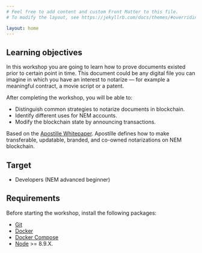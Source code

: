 ```yaml
---
# Feel free to add content and custom Front Matter to this file.
# To modify the layout, see https://jekyllrb.com/docs/themes/#overriding-theme-defaults

layout: home
---
```



## Learning objectives

In this workshop you are going to learn how to prove documents existed prior to certain point in time. This document could be any digital file you can imagine in which you have an interest to notarize 
— for example a meaningful contract, a movie script or a patent.

After completing the workshop, you will be able to:

- Distinguish common strategies to notarize documents in blockchain.
- Identify different uses for NEM accounts.
- Modify the blockchain state by announcing transactions.

Based on the [Apostille Whitepaper](https://nem.io/wp-content/themes/nem/files/ApostilleWhitePaper.pdf). Apostille defines how to make transferable, updatable, branded, and co-owned notarizations on NEM blockchain.

## Target

* Developers (NEM advanced beginner)

## Requirements

Before starting the workshop, install the following packages:

* [Git](https://git-scm.com/book/en/v2/Getting-Started-Installing-Git)
* [Docker](https://docs.docker.com/install/)
* [Docker Compose](https://docs.docker.com/compose/install/)
* [Node](https://nodejs.org/en/download/) >= 8.9.X.
